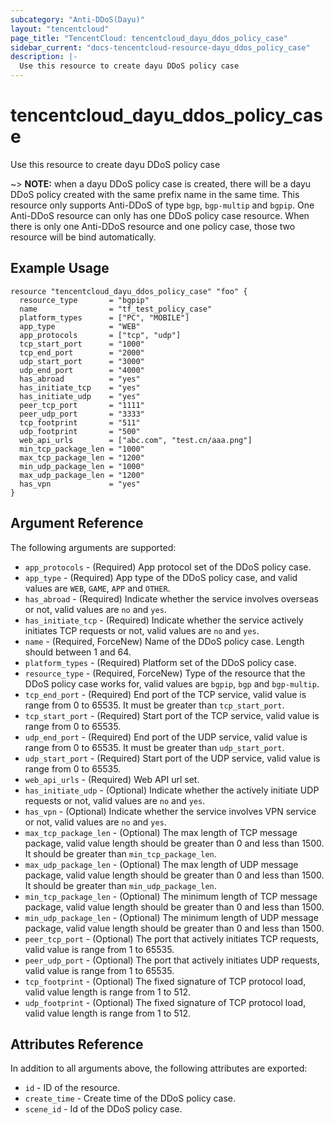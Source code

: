 ```yaml
---
subcategory: "Anti-DDoS(Dayu)"
layout: "tencentcloud"
page_title: "TencentCloud: tencentcloud_dayu_ddos_policy_case"
sidebar_current: "docs-tencentcloud-resource-dayu_ddos_policy_case"
description: |-
  Use this resource to create dayu DDoS policy case
---
```


# tencentcloud_dayu_ddos_policy_case

Use this resource to create dayu DDoS policy case

~> **NOTE:** when a dayu DDoS policy case is created, there will be a dayu DDoS policy created with the same prefix name in the same time. This resource only supports Anti-DDoS of type `bgp`, `bgp-multip` and `bgpip`. One Anti-DDoS resource can only has one DDoS policy case resource. When there is only one Anti-DDoS resource and one policy case, those two resource will be bind automatically.

## Example Usage

```hcl
resource "tencentcloud_dayu_ddos_policy_case" "foo" {
  resource_type       = "bgpip"
  name                = "tf_test_policy_case"
  platform_types      = ["PC", "MOBILE"]
  app_type            = "WEB"
  app_protocols       = ["tcp", "udp"]
  tcp_start_port      = "1000"
  tcp_end_port        = "2000"
  udp_start_port      = "3000"
  udp_end_port        = "4000"
  has_abroad          = "yes"
  has_initiate_tcp    = "yes"
  has_initiate_udp    = "yes"
  peer_tcp_port       = "1111"
  peer_udp_port       = "3333"
  tcp_footprint       = "511"
  udp_footprint       = "500"
  web_api_urls        = ["abc.com", "test.cn/aaa.png"]
  min_tcp_package_len = "1000"
  max_tcp_package_len = "1200"
  min_udp_package_len = "1000"
  max_udp_package_len = "1200"
  has_vpn             = "yes"
}
```

## Argument Reference

The following arguments are supported:

* `app_protocols` - (Required) App protocol set of the DDoS policy case.
* `app_type` - (Required) App type of the DDoS policy case, and valid values are `WEB`, `GAME`, `APP` and `OTHER`.
* `has_abroad` - (Required) Indicate whether the service involves overseas or not, valid values are `no` and `yes`.
* `has_initiate_tcp` - (Required) Indicate whether the service actively initiates TCP requests or not, valid values are `no` and `yes`.
* `name` - (Required, ForceNew) Name of the DDoS policy case. Length should between 1 and 64.
* `platform_types` - (Required) Platform set of the DDoS policy case.
* `resource_type` - (Required, ForceNew) Type of the resource that the DDoS policy case works for, valid values are `bgpip`, `bgp` and `bgp-multip`.
* `tcp_end_port` - (Required) End port of the TCP service, valid value is range from 0 to 65535. It must be greater than `tcp_start_port`.
* `tcp_start_port` - (Required) Start port of the TCP service, valid value is range from 0 to 65535.
* `udp_end_port` - (Required) End port of the UDP service, valid value is range from 0 to 65535. It must be greater than `udp_start_port`.
* `udp_start_port` - (Required) Start port of the UDP service, valid value is range from 0 to 65535.
* `web_api_urls` - (Required) Web API url set.
* `has_initiate_udp` - (Optional) Indicate whether the actively initiate UDP requests or not, valid values are `no` and `yes`.
* `has_vpn` - (Optional) Indicate whether the service involves VPN service or not, valid values are `no` and `yes`.
* `max_tcp_package_len` - (Optional) The max length of TCP message package, valid value length should be greater than 0 and less than 1500. It should be greater than `min_tcp_package_len`.
* `max_udp_package_len` - (Optional) The max length of UDP message package, valid value length should be greater than 0 and less than 1500. It should be greater than `min_udp_package_len`.
* `min_tcp_package_len` - (Optional) The minimum length of TCP message package, valid value length should be greater than 0 and less than 1500.
* `min_udp_package_len` - (Optional) The minimum length of UDP message package, valid value length should be greater than 0 and less than 1500.
* `peer_tcp_port` - (Optional) The port that actively initiates TCP requests, valid value is range from 1 to 65535.
* `peer_udp_port` - (Optional) The port that actively initiates UDP requests, valid value is range from 1 to 65535.
* `tcp_footprint` - (Optional) The fixed signature of TCP protocol load, valid value length is range from 1 to 512.
* `udp_footprint` - (Optional) The fixed signature of TCP protocol load, valid value length is range from 1 to 512.

## Attributes Reference

In addition to all arguments above, the following attributes are exported:

* `id` - ID of the resource.
* `create_time` - Create time of the DDoS policy case.
* `scene_id` - Id of the DDoS policy case.


